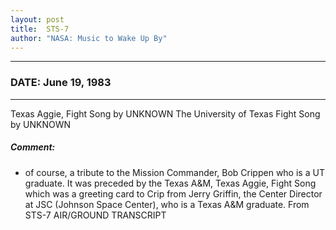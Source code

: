 ```yaml
---
layout: post
title:  STS-7
author: "NASA: Music to Wake Up By"
---
```


----
### DATE: June 19, 1983
----
Texas Aggie, Fight Song by UNKNOWN
The University of Texas Fight Song by UNKNOWN

##### Comment:
* of course, a tribute to the Mission Commander, Bob Crippen who is a UT graduate. It was preceded by the Texas A&M, Texas Aggie, Fight Song which was a greeting card to Crip from Jerry Griffin, the Center Director at JSC (Johnson Space Center), who is a Texas A&M graduate. From STS-7 AIR/GROUND TRANSCRIPT
